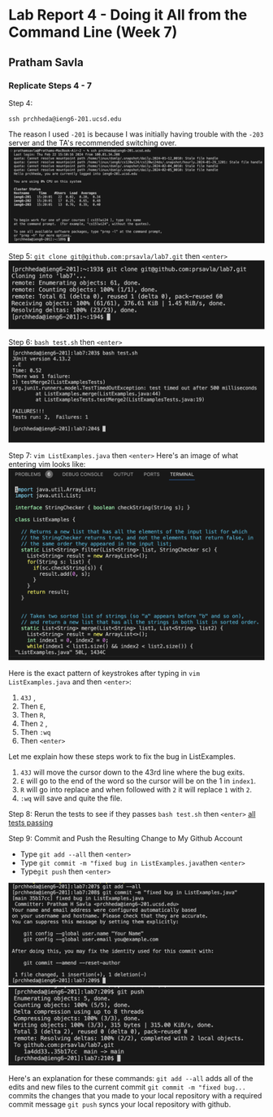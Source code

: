 # Lab Report 4 - Doing it All from the Command Line  (Week 7)
## Pratham Savla

### Replicate Steps 4 - 7 

Step 4:
```
ssh prchheda@ieng6-201.ucsd.edu
```
The reason I used `-201` is because I was initially having trouble with the `-203` server and the TA's recommended switching over.
![ssh image](image1.png)


Step 5:
`git clone git@github.com:prsavla/lab7.git` then `<enter>`
![git clone](image2.png) 

Step 6:
`bash test.sh` then `<enter>`
![test cases failing](image3.png)


Step 7:
`vim ListExamples.java` then `<enter>` 
Here's an image of what entering vim looks like:
![vim](vim.png)





Here is the exact pattern of keystrokes after typing in `vim ListExamples.java` and then `<enter>`:

1) `43J` ,
2) Then  `E`,
3) Then  `R`,
4) Then `2` ,
5) Then `:wq`
6) Then `<enter>`
   
Let me explain how these steps work to fix the bug in ListExamples.
1) `43J` will move the cursor down to the 43rd line where the bug exits.
2) `E` will go to the end of the word so the cursor will be on the 1 in `index1`.
3) `R` will go into replace and when followed with `2` it will replace `1` with `2`.
4) `:wq` will save and quite the file. 

Step 8: Rerun the tests to see if they passes
`bash test.sh` then `<enter>` 
[all tests passing](image4.png)

Step 9: Commit and Push the Resulting Change to My Github Account
- Type `git add --all` then `<enter>` 
- Type `git commit -m "fixed bug in ListExamples.java`then `<enter>` 
- Type`git push` then `<enter>`

![git add](image5.png)
![git commit](image6.png)

Here's an explanation for these commands:
`git add --all` adds all of the edits and new files to the current commit
`git commit -m "fixed bug...` commits the changes that you made to your local repository with a required commit message
`git push` syncs your local repository with github. 







